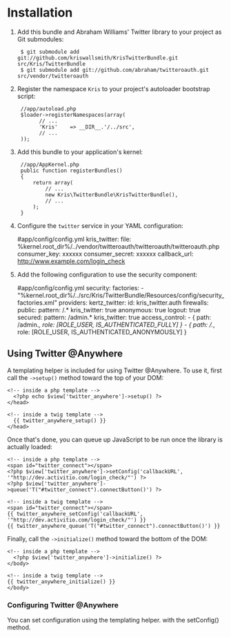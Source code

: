Installation
============

  1. Add this bundle and Abraham Williams' Twitter library to your project as Git submodules:

          $ git submodule add git://github.com/kriswallsmith/KrisTwitterBundle.git src/Kris/TwitterBundle
          $ git submodule add git://github.com/abraham/twitteroauth.git src/vendor/twitteroauth

  2. Register the namespace `Kris` to your project's autoloader bootstrap script:

          //app/autoload.php
          $loader->registerNamespaces(array(
                // ...
                'Kris'    => __DIR__.'/../src',
                // ...
          ));

  3. Add this bundle to your application's kernel:

          //app/AppKernel.php
          public function registerBundles()
          {
              return array(
                  // ...
                  new Kris\TwitterBundle\KrisTwitterBundle(),
                  // ...
              );
          }

  4. Configure the `twitter` service in your YAML configuration:

        #app/config/config.yml
        kris_twitter:
            file: %kernel.root_dir%/../vendor/twitteroauth/twitteroauth/twitteroauth.php
            consumer_key: xxxxxx
            consumer_secret: xxxxxx
            callback_url: http://www.example.com/login_check

  5. Add the following configuration to use the security component:

        #app/config/config.yml
        security:
            factories:
                - "%kernel.root_dir%/../src/Kris/TwitterBundle/Resources/config/security_factories.xml"
            providers:
                kertz_twitter:
                    id: kris_twitter.auth
            firewalls:
                public:
                    pattern:   /.*
                    kris_twitter: true
                    anonymous: true
                    logout: true
                secured:
                    pattern:   /admin.*
                    kris_twitter:  true
            access_control:
                - { path: /admin.*, role: [ROLE_USER, IS_AUTHENTICATED_FULLY] }
                - { path: /.*, role: [ROLE_USER, IS_AUTHENTICATED_ANONYMOUSLY] }

Using Twitter @Anywhere
-----------------------

A templating helper is included for using Twitter @Anywhere. To use it, first
call the `->setup()` method toward the top of your DOM:

    <!-- inside a php template -->
      <?php echo $view['twitter_anywhere']->setup() ?>
    </head>

    <!-- inside a twig template -->
      {{ twitter_anywhere_setup() }}
    </head>

Once that's done, you can queue up JavaScript to be run once the library is
actually loaded:

    <!-- inside a php template -->
    <span id="twitter_connect"></span>
    <?php $view['twitter_anywhere']->setConfig('callbackURL', '"http://dev.activitio.com/login_check/"') ?>
    <?php $view['twitter_anywhere']->queue('T("#twitter_connect").connectButton()') ?>

    <!-- inside a twig template -->
    <span id="twitter_connect"></span>
    {{ twitter_anywhere_setConfig('callbackURL', '"http://dev.activitio.com/login_check/"') }}
    {{ twitter_anywhere_queue('T("#twitter_connect").connectButton()') }}

Finally, call the `->initialize()` method toward the bottom of the DOM:

    <!-- inside a php template -->
      <?php $view['twitter_anywhere']->initialize() ?>
    </body>

    <!-- inside a twig template -->
    {{ twitter_anywhere_initialize() }}
    </body>

### Configuring Twitter @Anywhere

You can set configuration using the templating helper. with the setConfig() method.
